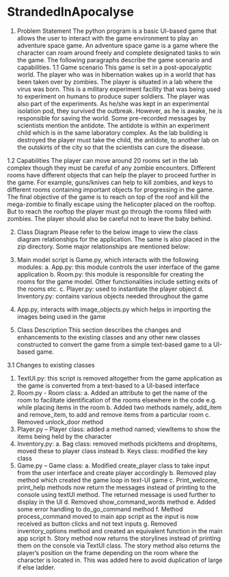 # StrandedInApocalyse
1.	Problem Statement
The python program is a basic UI-based game that allows the user to interact with the game environment to play an adventure space game. An adventure space game is a game where the character can roam around freely and complete designated tasks to win the game. The following paragraphs describe the game scenario and capabilities.
1.1 Game scenario
This game is set in a post-apocalyptic world. The player who was in hibernation wakes up in a world that has been taken over by zombies. The player is situated in a lab where the virus was born. This is a military experiment facility that was being used to experiment on humans to produce super soldiers. The player was also part of the experiments. As he/she was kept in an experimental isolation pod, they survived the outbreak. However, as he is awake, he is responsible for saving the world. Some pre-recorded messages by scientists mention the antidote. The antidote is within an experiment child which is in the same laboratory complex. As the lab building is destroyed the player must take the child, the antidote, to another lab on the outskirts of the city so that the scientists can cure the disease.

1.2 Capabilities
The player can move around 20 rooms set in the lab complex though they must be careful of any zombie encounters. Different rooms have different objects that can help the player to proceed further in the game. For example, guns/knives can help to kill zombies, and keys to different rooms containing important objects for progressing in the game.
The final objective of the game is to reach on top of the roof and kill the mega-zombie to finally escape using the helicopter placed on the rooftop. But to reach the rooftop the player must go through the rooms filled with zombies. The player should also be careful not to leave the baby behind.


2.	Class Diagram
Please refer to the below image to view the class diagram relationships for the application. The same is also placed in the zip directory. Some major relationships are mentioned below:

1.	Main model script is Game.py, which interacts with the following modules:
a.	App.py: this module controls the user interface of the game application
b.	Room.py: this module is responsible for creating the rooms for the game model. Other functionalities include setting exits of the rooms etc.
c.	Player.py: used to instantiate the player object
d.	Inventory.py: contains various objects needed throughout the game
2.	App.py, interacts with image_objects.py which helps in importing the images being used in the game
 



3.	Class Description
This section describes the changes and enhancements to the existing classes and any other new classes constructed to convert the game from a simple text-based game to a UI-based game.

3.1 Changes to existing classes

1.	TextUI.py: this script is removed altogether from the game application as the game is converted from a text-based to a UI-based interface
2.	Room.py - Room class: 
a.	Added an attribute to get the name of the room to facilitate identification of the rooms elsewhere in the code e.g. while placing items in the room
b.	Added two methods namely, add_item and remove_item, to add and remove items from a particular room
c.	Removed unlock_door method
3.	Player.py – Player class: added a method named; viewItems to show the items being held by the character
4.	Inventory.py:
a.	Bag class: removed methods pickItems and dropItems, moved these to player class instead
b.	Keys class: modified the key class
5.	Game.py – Game class:
a.	Modified create_player class to take input from the user interface and create player accordingly
b.	Removed play method which created the game loop in text-UI game
c.	Print_welcome, print_help methods now return the messages instead of printing to the console using textUI method. The returned message is used further to display in the UI
d.	Removed show_command_words method
e.	Added some error handling to do_go_command method
f.	Method process_command moved to main app script as the input is now received as button clicks and not text inputs
g.	Removed inventory_options method and created an equivalent function in the main app script
h.	Story method now returns the storylines instead of printing them on the console via TextUI class. The story method also returns the player’s position on the frame depending on the room where the character is located in. This was added here to avoid duplication of large if else ladder.
